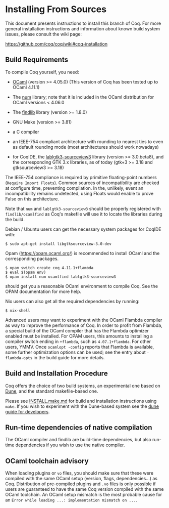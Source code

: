Installing From Sources
=======================

This document presents instructions to install this branch of Coq.
For more general installation instructions and information about known
build system issues, please consult the wiki page: 

  https://github.com/coq/coq/wiki#coq-installation

Build Requirements
------------------

To compile Coq yourself, you need:

- [OCaml](https://ocaml.org/) (version >= 4.05.0)
  (This version of Coq has been tested up to OCaml 4.11.1)

- The [num](https://github.com/ocaml/num) library; note that it is
  included in the OCaml distribution for OCaml versions < 4.06.0

- The [findlib](http://projects.camlcity.org/projects/findlib.html) library (version >= 1.8.0)

- GNU Make (version >= 3.81)

- a C compiler

- an IEEE-754 compliant architecture with rounding to nearest
  ties to even as default rounding mode (most architectures
  should work nowadays)

- for CoqIDE, the
  [lablgtk3-sourceview3](https://github.com/garrigue/lablgtk) library
  (version >= 3.0.beta8), and the corresponding GTK 3.x libraries, as
  of today (gtk+3 >= 3.18 and gtksourceview3 >= 3.18)

The IEEE-754 compliance is required by primitive floating-point
numbers (`Require Import Floats`). Common sources of incompatibility
are checked at configure time, preventing compilation. In the,
unlikely, event an incompatibility remains undetected, using Floats
would enable to prove False on this architecture.

Note that `num` and `lablgtk3-sourceview3` should be properly
registered with `findlib/ocamlfind` as Coq's makefile will use it to
locate the libraries during the build.

Debian / Ubuntu users can get the necessary system packages for
CoqIDE with:

    $ sudo apt-get install libgtksourceview-3.0-dev

Opam (https://opam.ocaml.org/) is recommended to install OCaml and
the corresponding packages.

    $ opam switch create coq 4.11.1+flambda
    $ eval $(opam env)
    $ opam install num ocamlfind lablgtk3-sourceview3

should get you a reasonable OCaml environment to compile Coq. See the
OPAM documentation for more help.

Nix users can also get all the required dependencies by running:

    $ nix-shell

Advanced users may want to experiment with the OCaml Flambda
compiler as way to improve the performance of Coq. In order to
profit from Flambda, a special build of the OCaml compiler that has
the Flambda optimizer enabled must be installed. For OPAM users,
this amounts to installing a compiler switch ending in `+flambda`,
such as `4.07.1+flambda`. For other users, YMMV. Once `ocamlopt -config`
reports that Flambda is available, some further optimization options
can be used; see the entry about `-flambda-opts` in the build guide
for more details.

Build and Installation Procedure
--------------------------------

Coq offers the choice of two build systems, an experimental one based
on [Dune](https://github.com/ocaml/dune), and the standard
makefile-based one.

Please see [INSTALL.make.md](dev/doc/INSTALL.make.md) for build and
installation instructions using `make`. If you wish to experiment with
the Dune-based system see the [dune guide for
developers](dev/doc/build-system.dune.md).

Run-time dependencies of native compilation
-------------------------------------------

The OCaml compiler and findlib are build-time dependencies, but also
run-time dependencies if you wish to use the native compiler.

OCaml toolchain advisory
------------------------

When loading plugins or `vo` files, you should make sure that these
were compiled with the same OCaml setup (version, flags,
dependencies...) as Coq.  Distribution of pre-compiled plugins and
`.vo` files is only possible if users are guaranteed to have the same
Coq version compiled with the same OCaml toolchain.  An OCaml setup
mismatch is the most probable cause for an `Error while loading ...:
implementation mismatch on ...`.
